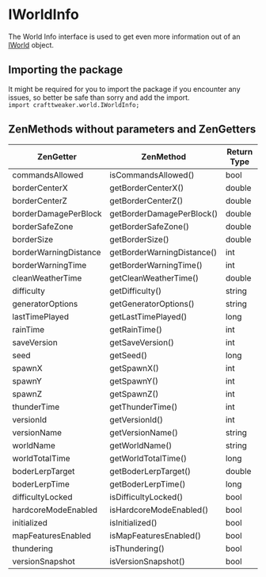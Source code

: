 # IWorldInfo

The World Info interface is used to get even more information out of an [IWorld](/Vanilla/World/IWorld/) object.

## Importing the package

It might be required for you to import the package if you encounter any issues, so better be safe than sorry and add the import.  
`import crafttweaker.world.IWorldInfo;`

## ZenMethods without parameters and ZenGetters

| ZenGetter             | ZenMethod                  | Return Type |
| --------------------- | -------------------------- | ----------- |
| commandsAllowed       | isCommandsAllowed()        | bool        |
| borderCenterX         | getBorderCenterX()         | double      |
| borderCenterZ         | getBorderCenterZ()         | double      |
| borderDamagePerBlock  | getBorderDamagePerBlock()  | double      |
| borderSafeZone        | getBorderSafeZone()        | double      |
| borderSize            | getBorderSize()            | double      |
| borderWarningDistance | getBorderWarningDistance() | int         |
| borderWarningTime     | getBorderWarningTime()     | int         |
| cleanWeatherTime      | getCleanWeatherTime()      | double      |
| difficulty            | getDifficulty()            | string      |
| generatorOptions      | getGeneratorOptions()      | string      |
| lastTimePlayed        | getLastTimePlayed()        | long        |
| rainTime              | getRainTime()              | int         |
| saveVersion           | getSaveVersion()           | int         |
| seed                  | getSeed()                  | long        |
| spawnX                | getSpawnX()                | int         |
| spawnY                | getSpawnY()                | int         |
| spawnZ                | getSpawnZ()                | int         |
| thunderTime           | getThunderTime()           | int         |
| versionId             | getVersionId()             | int         |
| versionName           | getVersionName()           | string      |
| worldName             | getWorldName()             | string      |
| worldTotalTime        | getWorldTotalTime()        | long        |
| boderLerpTarget       | getBoderLerpTarget()       | double      |
| boderLerpTime         | getBoderLerpTime()         | long        |
| difficultyLocked      | isDifficultyLocked()       | bool        |
| hardcoreModeEnabled   | isHardcoreModeEnabled()    | bool        |
| initialized           | isInitialized()            | bool        |
| mapFeaturesEnabled    | isMapFeaturesEnabled()     | bool        |
| thundering            | isThundering()             | bool        |
| versionSnapshot       | isVersionSnapshot()        | bool        |